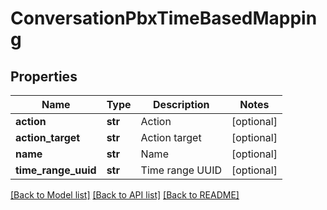 # ConversationPbxTimeBasedMapping

## Properties
Name | Type | Description | Notes
------------ | ------------- | ------------- | -------------
**action** | **str** | Action | [optional] 
**action_target** | **str** | Action target | [optional] 
**name** | **str** | Name | [optional] 
**time_range_uuid** | **str** | Time range UUID | [optional] 

[[Back to Model list]](../README.md#documentation-for-models) [[Back to API list]](../README.md#documentation-for-api-endpoints) [[Back to README]](../README.md)


